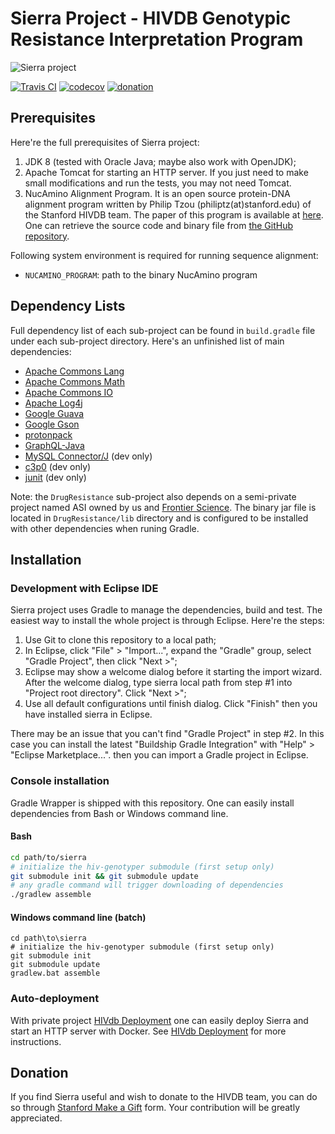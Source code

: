 # Sierra Project - HIVDB Genotypic Resistance Interpretation Program

![Sierra project][sierra-logo]

[![Travis CI](https://api.travis-ci.org/hivdb/sierra.svg?branch=master)](https://travis-ci.org/hivdb/sierra)
[![codecov](https://codecov.io/gh/hivdb/sierra/branch/master/graph/badge.svg)](https://codecov.io/gh/hivdb/sierra)
[![donation](https://img.shields.io/badge/Donate-Stanford_Giving-green.svg)][donation]

## Prerequisites

Here're the full prerequisites of Sierra project:

1. JDK 8 (tested with Oracle Java; maybe also work with OpenJDK);
2. Apache Tomcat for starting an HTTP server. If you just need to make small
   modifications and run the tests, you may not need Tomcat.
3. NucAmino Alignment Program. It is an open source protein-DNA alignment
   program written by Philip Tzou (philiptz(at)stanford.edu) of the Stanford
   HIVDB team. The paper of this program is available at
   [here][nucamino-paper]. One can retrieve the source code and binary file
   from [the GitHub repository][nucamino-github].

Following system environment is required for running sequence alignment:

- `NUCAMINO_PROGRAM`: path to the binary NucAmino program

## Dependency Lists

Full dependency list of each sub-project can be found in `build.gradle` file
under each sub-project directory. Here's an unfinished list of main
dependencies:

- [Apache Commons Lang][commons-lang]
- [Apache Commons Math][commons-math]
- [Apache Commons IO][commons-io]
- [Apache Log4j][log4j]
- [Google Guava][guava]
- [Google Gson][gson]
- [protonpack][protonpack]
- [GraphQL-Java][graphql-java]
- [MySQL Connector/J][connector-j] (dev only)
- [c3p0][c3p0] (dev only)
- [junit][junit] (dev only)

Note: the `DrugResistance` sub-project also depends on a semi-private project
named ASI owned by us and [Frontier Science][fstrf]. The binary jar file is
located in `DrugResistance/lib` directory and is configured to be installed
with other dependencies when runing Gradle.


## Installation

### Development with Eclipse IDE

Sierra project uses Gradle to manage the dependencies, build and test. The
easiest way to install the whole project is through Eclipse. Here're the steps:

1. Use Git to clone this repository to a local path;
2. In Eclipse, click "File" > "Import...", expand the "Gradle" group, select
   "Gradle Project", then click "Next >";
3. Eclipse may show a welcome dialog before it starting the import wizard.
   After the welcome dialog, type sierra local path from step #1 into
   "Project root directory". Click "Next >";
4. Use all default configurations until finish dialog. Click "Finish" then you
   have installed sierra in Eclipse.

There may be an issue that you can't find "Gradle Project" in step #2. In this
case you can install the latest "Buildship Gradle Integration" with "Help" >
"Eclipse Marketplace...". then you can import a Gradle project in Eclipse.

### Console installation

Gradle Wrapper is shipped with this repository. One can easily install
dependencies from Bash or Windows command line.

#### Bash

```bash
cd path/to/sierra
# initialize the hiv-genotyper submodule (first setup only)
git submodule init && git submodule update
# any gradle command will trigger downloading of dependencies
./gradlew assemble
```

#### Windows command line (batch)

```winbatch
cd path\to\sierra
# initialize the hiv-genotyper submodule (first setup only)
git submodule init
git submodule update
gradlew.bat assemble
```

### Auto-deployment

With private project [HIVdb Deployment][deployment] one can easily deploy
Sierra and start an HTTP server with Docker. See [HIVdb Deployment][deployment]
for more instructions.


## Donation

If you find Sierra useful and wish to donate to the HIVDB team, you can do
so through [Stanford Make a Gift][donation] form. Your contribution will be
greatly appreciated.


[sierra-logo]: http://hivdb.stanford.edu/DR/webservices/images/Sierra.gif
[nucamino-paper]: https://hivdb.stanford.edu/pages/pdf/Tzou.2017.BMCBioinformatics.pdf
[nucamino-github]: https://github.com/hivdb/nucamino
[deployment]: https://github.com/hivdb/hivdb-deployment
[gradle]: http://gradle.org/
[homebrew]: http://brew.sh/
[commons-lang]: https://commons.apache.org/proper/commons-lang/
[commons-math]: https://commons.apache.org/proper/commons-math/
[commons-io]: https://commons.apache.org/proper/commons-io/
[log4j]: http://logging.apache.org/log4j/
[connector-j]: https://dev.mysql.com/downloads/connector/j/
[guava]: https://github.com/google/guava
[c3p0]: http://www.mchange.com/projects/c3p0/
[gson]: https://github.com/google/gson
[protonpack]: https://github.com/poetix/protonpack
[junit]: http://junit.org/junit4/
[graphql-java]: https://github.com/graphql-java/graphql-java
[fstrf]: https://www.fstrf.org/
[donation]: https://giving.stanford.edu/goto/shafergift
